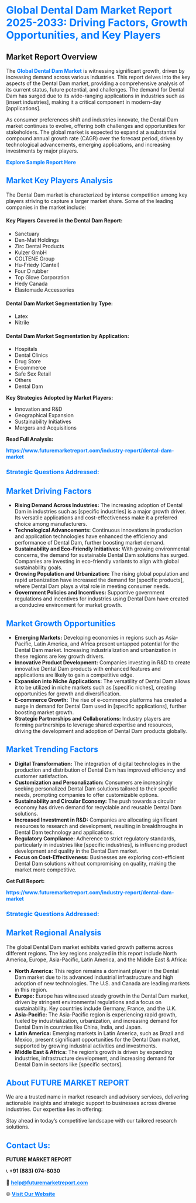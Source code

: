 <h1 style="color: #007BFF;">Global Dental Dam Market Report 2025-2033: Driving Factors, Growth Opportunities, and Key Players</h1>

<section id="overview">
<h2>Market Report Overview</h2>
<p>The <a href="https://www.futuremarketreport.com/industry-report/dental-dam-market" style="color: #007BFF; text-decoration: none;"><strong>Global Dental Dam Market</strong></a> is witnessing significant growth, driven by increasing demand across various industries. This report delves into the key aspects of the Dental Dam market, providing a comprehensive analysis of its current status, future potential, and challenges. The demand for Dental Dam has surged due to its wide-ranging applications in industries such as [insert industries], making it a critical component in modern-day [applications].</p>
<p>As consumer preferences shift and industries innovate, the Dental Dam market continues to evolve, offering both challenges and opportunities for stakeholders. The global market is expected to expand at a substantial compound annual growth rate (CAGR) over the forecast period, driven by technological advancements, emerging applications, and increasing investments by major players.</p>
</section>

<section id="overview">
<p><a href="https://www.futuremarketreport.com/request-sample/reportId=125135" style="color: #007BFF; text-decoration: none;"><strong>Explore Sample Report Here</strong></a></p>
</section>

<section id="key-players">
<h2 style="color: #007BFF;">Market Key Players Analysis</h2>
<p>The Dental Dam market is characterized by intense competition among key players striving to capture a larger market share. Some of the leading companies in the market include:</p>
<h4>Key Players Covered in the Dental Dam Report:</h4>
<ul><li>Sanctuary</li><li>Den-Mat Holdings</li><li>Zirc Dental Products</li><li>Kulzer GmbH</li><li>COLTENE Group</li><li>Hu-Friedy (Cantel)</li><li>Four D rubber</li><li>Top Glove Corporation</li><li>Hedy Canada</li><li>Elastomade Accessories</li></ul>
<h4>Dental Dam Market Segmentation by Type:</h4>
<ul><li>Latex</li><li>Nitrile</li></ul>

<h4>Dental Dam Market Segmentation by Application:</h4>
<ul><li>Hospitals</li><li>Dental Clinics</li><li>Drug Store</li><li>E-commerce</li><li>Safe Sex Retail</li><li>Others</li><li>Dental Dam</li></ul>
<p><strong>Key Strategies Adopted by Market Players:</strong></p>
<ul>
<li>Innovation and R&D</li>
<li>Geographical Expansion</li>
<li>Sustainability Initiatives</li>
<li>Mergers and Acquisitions</li>
</ul>
</section>

<section>
<p><strong>Read Full Analysis: </strong></p><a href="https://www.futuremarketreport.com/industry-report/dental-dam-market" style="color: #007BFF; text-decoration: none;"><strong>https://www.futuremarketreport.com/industry-report/dental-dam-market</strong></a>
<h3 style="color: #007BFF;">Strategic Questions Addressed:</h3>
</section>

<section id="driving-factors">
<h2 style="color: #007BFF;">Market Driving Factors</h2>
<ul>
<li><strong>Rising Demand Across Industries:</strong> The increasing adoption of Dental Dam in industries such as [specific industries] is a major growth driver. Its versatile applications and cost-effectiveness make it a preferred choice among manufacturers.</li>
<li><strong>Technological Advancements:</strong> Continuous innovations in production and application technologies have enhanced the efficiency and performance of Dental Dam, further boosting market demand.</li>
<li><strong>Sustainability and Eco-Friendly Initiatives:</strong> With growing environmental concerns, the demand for sustainable Dental Dam solutions has surged. Companies are investing in eco-friendly variants to align with global sustainability goals.</li>
<li><strong>Growing Population and Urbanization:</strong> The rising global population and rapid urbanization have increased the demand for [specific products], where Dental Dam plays a vital role in meeting consumer needs.</li>
<li><strong>Government Policies and Incentives:</strong> Supportive government regulations and incentives for industries using Dental Dam have created a conducive environment for market growth.</li>
</ul>
</section>

<section id="growth-opportunities">
<h2 style="color: #007BFF;">Market Growth Opportunities</h2>
<ul>
<li><strong>Emerging Markets:</strong> Developing economies in regions such as Asia-Pacific, Latin America, and Africa present untapped potential for the Dental Dam market. Increasing industrialization and urbanization in these regions are key growth drivers.</li>
<li><strong>Innovative Product Development:</strong> Companies investing in R&D to create innovative Dental Dam products with enhanced features and applications are likely to gain a competitive edge.</li>
<li><strong>Expansion into Niche Applications:</strong> The versatility of Dental Dam allows it to be utilized in niche markets such as [specific niches], creating opportunities for growth and diversification.</li>
<li><strong>E-commerce Growth:</strong> The rise of e-commerce platforms has created a surge in demand for Dental Dam used in [specific applications], further boosting market growth.</li>
<li><strong>Strategic Partnerships and Collaborations:</strong> Industry players are forming partnerships to leverage shared expertise and resources, driving the development and adoption of Dental Dam products globally.</li>
</ul>
</section>

<section id="trending-factors">
<h2 style="color: #007BFF;">Market Trending Factors</h2>
<ul>
<li><strong>Digital Transformation:</strong> The integration of digital technologies in the production and distribution of Dental Dam has improved efficiency and customer satisfaction.</li>
<li><strong>Customization and Personalization:</strong> Consumers are increasingly seeking personalized Dental Dam solutions tailored to their specific needs, prompting companies to offer customizable options.</li>
<li><strong>Sustainability and Circular Economy:</strong> The push towards a circular economy has driven demand for recyclable and reusable Dental Dam solutions.</li>
<li><strong>Increased Investment in R&D:</strong> Companies are allocating significant resources to research and development, resulting in breakthroughs in Dental Dam technology and applications.</li>
<li><strong>Regulatory Compliance:</strong> Adherence to strict regulatory standards, particularly in industries like [specific industries], is influencing product development and quality in the Dental Dam market.</li>
<li><strong>Focus on Cost-Effectiveness:</strong> Businesses are exploring cost-efficient Dental Dam solutions without compromising on quality, making the market more competitive.</li>
</ul>
</section>

<section>
<p><strong>Get Full Report: </strong></p><a href="https://www.futuremarketreport.com/industry-report/dental-dam-market" style="color: #007BFF; text-decoration: none;"><strong>https://www.futuremarketreport.com/industry-report/dental-dam-market</strong></a>
<h3 style="color: #007BFF;">Strategic Questions Addressed:</h3>
</section>


<section id="regional-analysis">
<h2 style="color: #007BFF;">Market Regional Analysis</h2>
<p>The global Dental Dam market exhibits varied growth patterns across different regions. The key regions analyzed in this report include North America, Europe, Asia-Pacific, Latin America, and the Middle East & Africa:</p>
<ul>
<li><strong>North America:</strong> This region remains a dominant player in the Dental Dam market due to its advanced industrial infrastructure and high adoption of new technologies. The U.S. and Canada are leading markets in this region.</li>
<li><strong>Europe:</strong> Europe has witnessed steady growth in the Dental Dam market, driven by stringent environmental regulations and a focus on sustainability. Key countries include Germany, France, and the U.K.</li>
<li><strong>Asia-Pacific:</strong> The Asia-Pacific region is experiencing rapid growth, fueled by industrialization, urbanization, and increasing demand for Dental Dam in countries like China, India, and Japan.</li>
<li><strong>Latin America:</strong> Emerging markets in Latin America, such as Brazil and Mexico, present significant opportunities for the Dental Dam market, supported by growing industrial activities and investments.</li>
<li><strong>Middle East & Africa:</strong> The region’s growth is driven by expanding industries, infrastructure development, and increasing demand for Dental Dam in sectors like [specific sectors].</li>
</ul>
</section>

<footer>
<h2 style="color: #007BFF;">About FUTURE MARKET REPORT</h2>
<p>We are a trusted name in market research and advisory services, delivering actionable insights and strategic support to businesses across diverse industries. Our expertise lies in offering:</p>

<p>Stay ahead in today’s competitive landscape with our tailored research solutions.</p>

<h2 style="color: #007BFF;">Contact Us:</h2>
<p><strong>FUTURE MARKET REPORT</strong></p>
<p>📞 <strong>+91 (883) 074-8030</strong></p>
<p>📧 <strong><a href="mailto:help@futuremarketreport.com" style="color: #007BFF;">help@futuremarketreport.com</a></strong></p>
<p>🌐 <strong><a href="https://www.futuremarketreport.com/" style="color: #007BFF;">Visit Our Website</a></strong></p>
</footer>